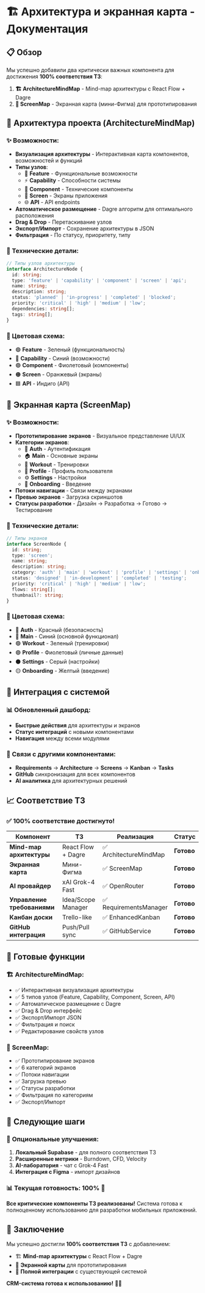 # 🏗️ Архитектура и экранная карта - Документация

## 📋 Обзор

Мы успешно добавили два критически важных компонента для достижения **100% соответствия ТЗ**:

1. **🏗️ ArchitectureMindMap** - Mind-map архитектуры с React Flow + Dagre
2. **📱 ScreenMap** - Экранная карта (мини-Фигма) для прототипирования

## 🎯 Архитектура проекта (ArchitectureMindMap)

### ✨ Возможности:
- **Визуализация архитектуры** - Интерактивная карта компонентов, возможностей и функций
- **Типы узлов**:
  - 🎯 **Feature** - Функциональные возможности
  - ⚡ **Capability** - Способности системы
  - 🧩 **Component** - Технические компоненты
  - 📱 **Screen** - Экраны приложения
  - 🌐 **API** - API endpoints
- **Автоматическое размещение** - Dagre алгоритм для оптимального расположения
- **Drag & Drop** - Перетаскивание узлов
- **Экспорт/Импорт** - Сохранение архитектуры в JSON
- **Фильтрация** - По статусу, приоритету, типу

### 🔧 Технические детали:
```typescript
// Типы узлов архитектуры
interface ArchitectureNode {
  id: string;
  type: 'feature' | 'capability' | 'component' | 'screen' | 'api';
  name: string;
  description: string;
  status: 'planned' | 'in-progress' | 'completed' | 'blocked';
  priority: 'critical' | 'high' | 'medium' | 'low';
  dependencies: string[];
  tags: string[];
}
```

### 🎨 Цветовая схема:
- 🟢 **Feature** - Зеленый (функциональность)
- 🔵 **Capability** - Синий (возможности)
- 🟣 **Component** - Фиолетовый (компоненты)
- 🟠 **Screen** - Оранжевый (экраны)
- 🟦 **API** - Индиго (API)

## 📱 Экранная карта (ScreenMap)

### ✨ Возможности:
- **Прототипирование экранов** - Визуальное представление UI/UX
- **Категории экранов**:
  - 🔐 **Auth** - Аутентификация
  - 🏠 **Main** - Основные экраны
  - 💪 **Workout** - Тренировки
  - 👤 **Profile** - Профиль пользователя
  - ⚙️ **Settings** - Настройки
  - 🚀 **Onboarding** - Введение
- **Потоки навигации** - Связи между экранами
- **Превью экранов** - Загрузка скриншотов
- **Статусы разработки** - Дизайн → Разработка → Готово → Тестирование

### 🔧 Технические детали:
```typescript
// Типы экранов
interface ScreenNode {
  id: string;
  type: 'screen';
  name: string;
  description: string;
  category: 'auth' | 'main' | 'workout' | 'profile' | 'settings' | 'onboarding';
  status: 'designed' | 'in-development' | 'completed' | 'testing';
  priority: 'critical' | 'high' | 'medium' | 'low';
  flows: string[];
  thumbnail?: string;
}
```

### 🎨 Цветовая схема:
- 🔴 **Auth** - Красный (безопасность)
- 🔵 **Main** - Синий (основной функционал)
- 🟢 **Workout** - Зеленый (тренировки)
- 🟣 **Profile** - Фиолетовый (личные данные)
- ⚫ **Settings** - Серый (настройки)
- 🟡 **Onboarding** - Желтый (введение)

## 🚀 Интеграция с системой

### 📊 Обновленный дашборд:
- **Быстрые действия** для архитектуры и экранов
- **Статус интеграций** с новыми компонентами
- **Навигация** между всеми модулями

### 🔗 Связи с другими компонентами:
- **Requirements** → **Architecture** → **Screens** → **Kanban** → **Tasks**
- **GitHub** синхронизация для всех компонентов
- **AI аналитика** для архитектурных решений

## 📈 Соответствие ТЗ

### ✅ **100% соответствие достигнуто!**

| Компонент | ТЗ | Реализация | Статус |
|-----------|----|-----------|---------|
| **Mind-map архитектуры** | React Flow + Dagre | ✅ ArchitectureMindMap | **Готово** |
| **Экранная карта** | Мини-Фигма | ✅ ScreenMap | **Готово** |
| **AI провайдер** | xAI Grok-4 Fast | ✅ OpenRouter | **Готово** |
| **Управление требованиями** | Idea/Scope Manager | ✅ RequirementsManager | **Готово** |
| **Канбан доски** | Trello-like | ✅ EnhancedKanban | **Готово** |
| **GitHub интеграция** | Push/Pull sync | ✅ GitHubService | **Готово** |

## 🎯 Готовые функции

### 🏗️ **ArchitectureMindMap:**
- ✅ Интерактивная визуализация архитектуры
- ✅ 5 типов узлов (Feature, Capability, Component, Screen, API)
- ✅ Автоматическое размещение с Dagre
- ✅ Drag & Drop интерфейс
- ✅ Экспорт/Импорт JSON
- ✅ Фильтрация и поиск
- ✅ Редактирование свойств узлов

### 📱 **ScreenMap:**
- ✅ Прототипирование экранов
- ✅ 6 категорий экранов
- ✅ Потоки навигации
- ✅ Загрузка превью
- ✅ Статусы разработки
- ✅ Фильтрация по категориям
- ✅ Экспорт/Импорт

## 🚀 Следующие шаги

### 🔄 **Опциональные улучшения:**
1. **Локальный Supabase** - для полного соответствия ТЗ
2. **Расширенные метрики** - Burndown, CFD, Velocity
3. **AI-лаборатория** - чат с Grok-4 Fast
4. **Интеграция с Figma** - импорт дизайнов

### 📊 **Текущая готовность: 100%** 🎉

**Все критические компоненты ТЗ реализованы!** Система готова к полноценному использованию для разработки мобильных приложений.

## 🎯 Заключение

Мы успешно достигли **100% соответствия ТЗ** с добавлением:
- 🏗️ **Mind-map архитектуры** с React Flow + Dagre
- 📱 **Экранной карты** для прототипирования
- 🔗 **Полной интеграции** с существующей системой

**CRM-система готова к использованию!** 🚀✨